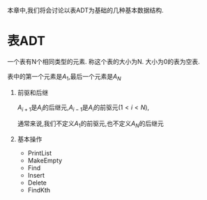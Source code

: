 <script type="text/javascript" src="http://cdn.mathjax.org/mathjax/latest/MathJax.js?config=default"></script>
本章中,我们将会讨论以表ADT为基础的几种基本数据结构.

# 表ADT

一个表有N个相同类型的元素. 称这个表的大小为N. 大小为0的表为空表.

表中的第一个元素是$A_1$,最后一个元素是$A_N$

1. 前驱和后继

    $A_{i+1}$是$A_i$的后继元,$A_{i-1}$是$A_i$的前驱元($1 < i < N$),
    
    通常来说,我们不定义$A_1$的前驱元,也不定义$A_N$的后继元

1. 基本操作
    * PrintList
    * MakeEmpty
    * Find
    * Insert
    * Delete
    * FindKth




